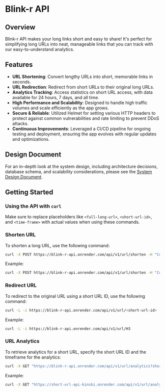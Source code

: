 # Blink-r API

## Overview

Blink-r API makes your long links short and easy to share! It's perfect for simplifying long URLs into neat, manageable links that you can track with our easy-to-understand analytics.

## Features

- **URL Shortening**: Convert lengthy URLs into short, memorable links in seconds.
- **URL Redirection**: Redirect from short URLs to their original long URLs.
- **Analytics Tracking**: Access statistics on short URL access, with data available for 24 hours, 7 days, and all time.
- **High Performance and Scalability**: Designed to handle high traffic volumes and scale efficiently as the app grows.
- **Secure & Reliable**: Utilized Helmet for setting various HTTP headers to protect against common vulnerabilities and rate limiting to prevent DDoS attacks.
- **Continuous Improvements**: Leveraged a CI/CD pipeline for ongoing testing and deployment, ensuring the app evolves with regular updates and optimizations.

## Design Document

For an in-depth look at the system design, including architecture decisions, database schema, and scalability considerations, please see the [System Design Document](./SYSTEM_DESIGN_DOC.md).

## Getting Started

### Using the API with `curl`

Make sure to replace placeholders like `<full-long-url>`, `<short-url-id>`, and `<time-frame>` with actual values when using these commands.

### Shorten URL
To shorten a long URL, use the following command:
```bash
curl -X POST https://blink-r-api.onrender.com/api/v1/url/shorten -H "Content-Type: application/json" -d '{"longUrl": <full-long-url>}'
```
Example:
```bash
curl -X POST https://blink-r-api.onrender.com/api/v1/url/shorten -H "Content-Type: application/json" -d '{"longUrl": "https://www.google.com"}'
```

### Redirect URL
To redirect to the original URL using a short URL ID, use the following command:
```bash
curl -L -i https://blink-r-api.onrender.com/api/v1/url/<short-url-id>
```
Example:
```bash
curl -L -i https://blink-r-api.onrender.com/api/v1/url/H3
```

### URL Analytics
To retrieve analytics for a short URL, specify the short URL ID and the timeframe for the analytics:
```bash
curl -X GET "https://blink-r-api.onrender.com/api/v1/url/analytics?shortUrlId=<short-url-id>&timeFrame=<time-frame>"
```
Example:
```bash
curl -X GET "https://short-url-api-kinski.onrender.com/api/v1/url/analytics?shortUrlId=H3&timeFrame=24h"
```
